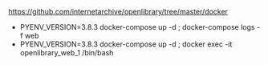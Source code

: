 https://github.com/internetarchive/openlibrary/tree/master/docker

* PYENV_VERSION=3.8.3 docker-compose up -d ; docker-compose logs -f web
* PYENV_VERSION=3.8.3 docker-compose up -d ; docker exec -it openlibrary_web_1 /bin/bash
